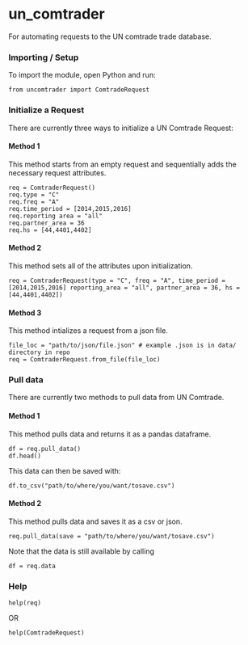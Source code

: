 # un_comtrader
For automating requests to the UN comtrade trade database.

### Importing / Setup

To import the module, open Python and run:

```
from uncomtrader import ComtradeRequest
```

### Initialize a Request

There are currently three ways to initialize a UN Comtrade Request:
#### Method 1
This method starts from an empty request and sequentially adds the necessary request attributes.

```
req = ComtraderRequest()
req.type = "C"
req.freq = "A"
req.time_period = [2014,2015,2016]
req.reporting area = "all"
req.partner_area = 36
req.hs = [44,4401,4402]
```

#### Method 2
This method sets all of the attributes upon initialization.

```
req = ComtraderRequest(type = "C", freq = "A", time_period = [2014,2015,2016] reporting_area = "all", partner_area = 36, hs = [44,4401,4402])
```

#### Method 3
This method intializes a request from a json file.

```
file_loc = "path/to/json/file.json" # example .json is in data/ directory in repo
req = ComtraderRequest.from_file(file_loc)
```

### Pull data

There are currently two methods to pull data from UN Comtrade.

#### Method 1
This method pulls data and returns it as a pandas dataframe.

```
df = req.pull_data()
df.head()
```

This data can then be saved with:

```
df.to_csv("path/to/where/you/want/tosave.csv")
```

#### Method 2
This method pulls data and saves it as a csv or json.

```
req.pull_data(save = "path/to/where/you/want/tosave.csv")
```

Note that the data is still available by calling

```
df = req.data
```

### Help

```
help(req)
```

OR

```
help(ComtradeRequest)
```

